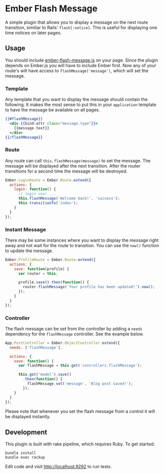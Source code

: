 # Ember Flash Message

A simple plugin that allows you to display a message on the next route
transition, similiar to Rails' ``flash[:notice]``. This is useful for
displaying one time notices on later pages.

## Usage

You should include
[ember-flash-message.js](https://raw.github.com/ryanto/ember-flash-message/master/flash-message.js)
on your page. Since the plugin depends on Ember.js you will have to
include Ember first. Now any of your route's will have access to
``flashMessage('message')``, which will set the message.

### Template

Any template that you want to display the message should contain the
following. It makes the most sense to put this in your ``application``
template to have the message be available on all pages.

```handlebars
{{#flashMessage}}
  <div {{bind-attr class="message.type"}}>
    {{message.text}}
  </div>
{{/flashMessage}}
```

### Route

Any route can call ``this.flashMessage(message)`` to set the message.
The message will be displayed after the next transition. After the
router transitions for a second time the message will be destroyed.

```javascript
Ember.LoginRoute = Ember.Route.extend({
  actions: {
    login: function() {
      // login user ...
      this.flashMessage('Welcome back!', 'success');
      this.transitionTo('index');
    }
  }
});
```

### Instant Message

There may be some instances where you want to display the message right
away and not wait for the route to transition. You can use the ``now()``
function to update the message.

```javascript
Ember.ProfileRoute = Ember.Route.extend({
  actions: {
    save: function(profile) {
      var router = this;

      profile.save().then(function() {
        router.flashMessage('Your profile has been updated!').now();
      });
    }
  }
});
```   

### Controller

The flash message can be set from the controller by adding a ``needs``
dependency for the ``flashMessage`` controller. See the example below.


```javascript
App.PostController = Ember.ObjectController.extend({
  needs: ['flashMessage'],

  actions: {
    save: function() {
      var flashMessage = this.get('controllers.flashMessage');

      this.get('model').save()
        .then(function() {
          flashMessage.set('message', 'Blog post saved!');
        });
    }
  }
});
```

Please note that whenever you set the flash message from a control it
will be displayed instantly.

## Development

This plugin is built with rake pipeline, which requires Ruby. To get
started:

```
bundle install
bundle exec rackup
```

Edit code and visit [http://localhost:9292](http://localhost:9292) to
run tests.

